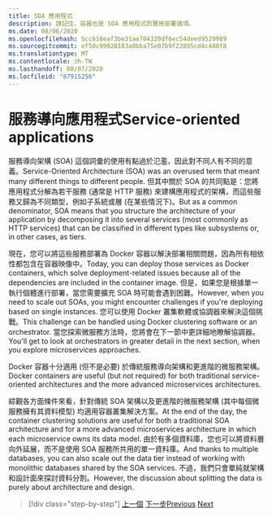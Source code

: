 ```yaml
---
title: SOA 應用程式
description: 請記住，容器也是 SOA 應用程式的實用部署選項。
ms.date: 08/06/2020
ms.openlocfilehash: 5cc616eaf3be31ae704320df6ec54deed9529989
ms.sourcegitcommit: ef50c99928183a0bba75e07b9f22895cd4c480f8
ms.translationtype: MT
ms.contentlocale: zh-TW
ms.lasthandoff: 08/07/2020
ms.locfileid: "87915256"
---
```

# <a name="service-oriented-applications"></a><span data-ttu-id="bb83d-103">服務導向應用程式</span><span class="sxs-lookup"><span data-stu-id="bb83d-103">Service-oriented applications</span></span>

<span data-ttu-id="bb83d-104">服務導向架構 (SOA) 這個詞彙的使用有點過於氾濫，因此對不同人有不同的意義。</span><span class="sxs-lookup"><span data-stu-id="bb83d-104">Service-Oriented Architecture (SOA) was an overused term that meant many different things to different people.</span></span> <span data-ttu-id="bb83d-105">但其中關於 SOA 的共同點是：您將應用程式分解為若干服務 (通常是 HTTP 服務) 來建構應用程式的架構，而這些服務又歸為不同類型，例如子系統或層 (在某些情況下)。</span><span class="sxs-lookup"><span data-stu-id="bb83d-105">But as a common denominator, SOA means that you structure the architecture of your application by decomposing it into several services (most commonly as HTTP services) that can be classified in different types like subsystems or, in other cases, as tiers.</span></span>

<span data-ttu-id="bb83d-106">現在，您可以將這些服務部署為 Docker 容器以解決部署相關問題，因為所有相依性都包含在容器映像中。</span><span class="sxs-lookup"><span data-stu-id="bb83d-106">Today, you can deploy those services as Docker containers, which solve deployment-related issues because all of the dependencies are included in the container image.</span></span> <span data-ttu-id="bb83d-107">但是，如果您是根據單一執行個體進行部署，當您需要擴充 SOA 時可能會遇到困難。</span><span class="sxs-lookup"><span data-stu-id="bb83d-107">However, when you need to scale out SOAs, you might encounter challenges if you're deploying based on single instances.</span></span> <span data-ttu-id="bb83d-108">您可以使用 Docker 叢集軟體或協調器來解決這個挑戰。</span><span class="sxs-lookup"><span data-stu-id="bb83d-108">This challenge can be handled using Docker clustering software or an orchestrator.</span></span> <span data-ttu-id="bb83d-109">當您探索微服務方法時，您將會在下一節中更詳細地瞭解協調器。</span><span class="sxs-lookup"><span data-stu-id="bb83d-109">You'll get to look at orchestrators in greater detail in the next section, when you explore microservices approaches.</span></span>

<span data-ttu-id="bb83d-110">Docker 容器十分適用 (但不是必要) 於傳統服務導向架構和更進階的微服務架構。</span><span class="sxs-lookup"><span data-stu-id="bb83d-110">Docker containers are useful (but not required) for both traditional service-oriented architectures and the more advanced microservices architectures.</span></span>

<span data-ttu-id="bb83d-111">綜觀各方面條件來看，針對傳統 SOA 架構以及更進階的微服務架構 (其中每個微服務擁有其資料模型) 均適用容器叢集解決方案。</span><span class="sxs-lookup"><span data-stu-id="bb83d-111">At the end of the day, the container clustering solutions are useful for both a traditional SOA architecture and for a more advanced microservices architecture in which each microservice owns its data model.</span></span> <span data-ttu-id="bb83d-112">由於有多個資料庫，您也可以將資料層向外延展，而不是使用 SOA 服務所共用的單一資料庫。</span><span class="sxs-lookup"><span data-stu-id="bb83d-112">And thanks to multiple databases, you can also scale out the data tier instead of working with monolithic databases shared by the SOA services.</span></span> <span data-ttu-id="bb83d-113">不過，我們只會單純就架構和設計面來探討資料分割。</span><span class="sxs-lookup"><span data-stu-id="bb83d-113">However, the discussion about splitting the data is purely about architecture and design.</span></span>

>[!div class="step-by-step"]
><span data-ttu-id="bb83d-114">[上一個](state-and-data-in-docker-applications.md) 
>[下一步](orchestrate-high-scalability-availability.md)</span><span class="sxs-lookup"><span data-stu-id="bb83d-114">[Previous](state-and-data-in-docker-applications.md)
[Next](orchestrate-high-scalability-availability.md)</span></span>
